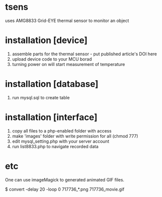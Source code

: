 # tsens
uses AMG8833 Grid-EYE thermal sensor to monitor an object

# installation [device]
1. assemble parts for the thermal sensor - put published article's DOI here
2. upload device code to your MCU borad
3. turning power on will start measurement of temperature

# installation [database]
1. run mysql.sql to create table

# installation [interface]
1. copy all files to a php-enabled folder with access
2. make 'images' folder with write permission for all (chmod 777)
3. edit mysql_setting.php with your server account
4. run list8833.php to navigate recorded data

# etc
One can use imageMagick to generated animated GIF files. 

$ convert -delay 20 -loop 0 717736_*.png 717736_movie.gif
